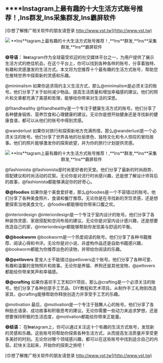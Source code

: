 ## ****Ins**tagram上最有趣的十大生活方式账号推荐！,**Ins**群发,**Ins**采集群发,**Ins**霸屏软件**

[😍想了解推广相关软件的朋友请登录 http://www.vst.tw](http://www.vst.tw)

 <center><img src="https://vst.tw/MP4/tuiguang/png/2.png" alt="**Ins**tagram上最有趣的十大生活方式账号推荐！,**Ins**群发,**Ins**采集群发,**Ins**霸屏软件"></center>

**😄导语：**
**Ins**tagram作为全球最受欢迎的社交媒体平台之一，为用户提供了展示生活方式的绝佳机会。在这个平台上，你可以找到各种各样的账号，分享着独特、有趣和灵感激发的生活方式。本文将为您推荐十个最有趣的生活方式账号，帮助您在推特世界中探索新的灵感和乐趣。

@minimalism
如果你追求简约主义生活方式，那么@minimalism是必须关注的账号。他们分享了关于如何减少物品，提高生活质量和增加幸福感的建议。他们的照片和文章都充满了美感和哲理，能够给你带来对生活的深思。

@fitandhealthy
@fitandhealthy是一个专注于健康生活方式的账号。他们分享了各种健身锻炼、营养饮食和心理健康的建议。无论你是想开始健身还是寻找新的健康食谱，都可以从他们的账号中得到灵感。

@wanderlust
如果你对旅行和探索新地方充满热情，那么@wanderlust是一个必须关注的账号。他们分享了世界各地的壮丽景色、独特文化和令人惊叹的冒险故事。他们的照片能够激发你的探索欲望，并为你的旅行计划提供灵感。

 <center><img src="https://vst.tw/MP4/tuiguang/png/2.png" alt="**Ins**tagram上最有趣的十大生活方式账号推荐！,**Ins**群发,**Ins**采集群发,**Ins**霸屏软件"></center>

@fashionista
@fashionista是时尚爱好者的天堂。他们分享了最新的时尚趋势、搭配建议和时尚活动的花絮。无论你是对流行时尚感兴趣，还是想了解设计师背后的故事，@fashionista都能够满足你的好奇心。

**😄@foodies**
如果你是个美食爱好者，那么@foodies是一个不容错过的账号。他们分享了各种美食照片、食谱和餐厅推荐。无论你是在寻找新的烹饪灵感，还是想要探索当地美食文化，@foodies都能够给你带来口腹之欢。

@interiordesign
@interiordesign是一个专注于室内设计的账号。他们分享了各种装饰灵感、家居搭配和空间布局的建议。无论你是对室内设计感兴趣，还是想要改造自己的家，@interiordesign都能够帮助你发现美与舒适的平衡。

**😄@bookworm**
@bookworm是一个热爱阅读的账号。他们分享了各种书籍推荐、阅读心得和书评。无论你是对小说、非虚构作品还是自助书籍感兴趣，@bookworm都能为你推荐出色的读物，并带给你阅读的乐趣。

**😄@petlovers**
爱宠人士不能错过@petlovers这个账号。他们分享了各种可爱、有趣和温馨的宠物照片和故事。无论你是养猫、养狗还是其他宠物，@petlovers都能给你带来笑声和幸福感。

**😄@crafting**
如果你喜欢手工艺和DIY项目，那么@crafting是一个必须关注的账号。他们分享了各种创意手工艺品、DIY教程和艺术项目。从制作手工礼物到改造家具，@crafting能够帮助你释放创造力并享受手工艺的乐趣。

@motivation
最后，@motivation是一个专注于鼓舞人心的账号。他们分享了各种励志语录、成功故事和积极思考的建议。无论你需要一些动力来追求梦想，还是想要保持积极的生活态度，@motivation都能给你带来正能量。

**😄结语：**
在**Ins**tagram上，你可以通过关注这十个有趣的生活方式账号，发现新的灵感和乐趣。这些账号将帮助你探索各种生活方式，从而提高生活质量并享受更多美好的时刻。无论你对哪个领域感兴趣，都可以在这些账号中找到适合自己的内容。赶快关注起来，开始你的探索之旅吧！

[😍想了解推广相关软件的朋友请登录 http://www.vst.tw](http://www.vst.tw)



